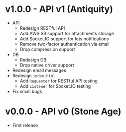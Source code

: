 # v1.0.0 - API v1 (Antiquity)

- API
  - Redesign RESTful API
  - Add AWS S3 support for attachments storage
  - Add Socket.IO support for lots notifications
  - Remove two-factor authentication via email
  - Drop compression support
- DB
  - Redesign DB
  - Drop native driver support
- Redesign email messages
- Redesign `index.html`
  - Add `Requester` for RESTful API testing
  - Add `Listener` for Socket.IO testing
- Fix small bugs

# v0.0.0 - API v0 (Stone Age)

- First release
